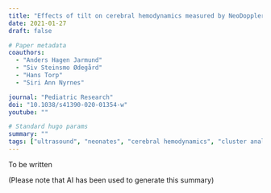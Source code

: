 ```yaml
---
title: "Effects of tilt on cerebral hemodynamics measured by NeoDoppler in healthy neonates"
date: 2021-01-27
draft: false

# Paper metadata
coauthors:
  - "Anders Hagen Jarmund"
  - "Siv Steinsmo Ødegård"
  - "Hans Torp"
  - "Siri Ann Nyrnes"

journal: "Pediatric Research"
doi: "10.1038/s41390-020-01354-w"
youtube: ""

# Standard hugo params
summary: ""
tags: ["ultrasound", "neonates", "cerebral hemodynamics", "cluster analysis", "time series", "neodoppler"]
---
```


To be written

(Please note that AI has been used to generate this summary)